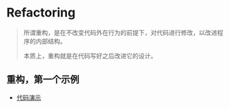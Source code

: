 # Refactoring

> 所谓重构，是在不改变代码外在行为的前提下，对代码进行修改，以改进程序的内部结构。
>
> 本质上，重构就是在代码写好之后改进它的设计。



## 重构，第一个示例

+ [代码演示](/src/Refactoring/0x1第一个示例/)





